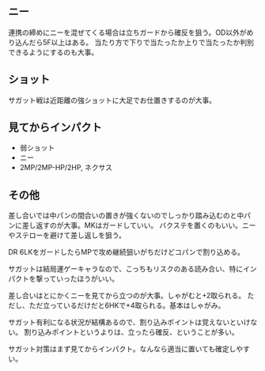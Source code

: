 ## ニー

連携の締めにニーを混ぜてくる場合は立ちガードから確反を狙う。OD以外がめり込んだら5F以上はある。
当たり方で下りで当たったか上りで当たったか判別できるようにするのも大事。

## ショット

サガット戦は近距離の強ショットに大足でお仕置きするのが大事。

## 見てからインパクト

- 弱ショット
- ニー
- 2MP/2MP-HP/2HP, ネクサス

## その他

差し合いでは中パンの間合いの置きが強くないのでしっかり踏み込むのと中パンに差し返すのが大事。MKはガードしていい。
バクステを置くのもいい。ニーやステローを避けて差し返しを狙う。

DR 6LKをガードしたらMPで攻め継続狙いがちだけどコパンで割り込める。

サガットは結局運ゲーキャラなので、こっちもリスクのある読み合い、特にインパクトを撃っていったほうがいい。

差し合いはとにかくニーを見てから立つのが大事。しゃがむと+2取られる。
ただし、ただ立っているだけだと6HKで+4取られる。基本はしゃがみ。

サガット有利になる状況が結構あるので、割り込みポイントは覚えないといけない。
割り込みポイントというよりは、立ったら確反、ということが多い。

サガット対策はまず見てからインパクト。なんなら適当に置いても確定しやすい。
